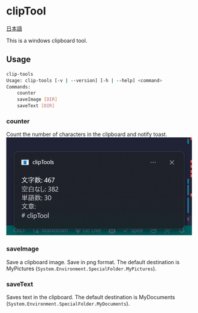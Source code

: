 # clipTool

[日本語](./README_ja.md)

This is a windows clipboard tool.

## Usage

```sh
clip-tools
Usage: clip-tools [-v | --version] [-h | --help] <command>
Commands:
    counter
    saveImage [DIR]
    saveText [DIR]
```

### counter

Count the number of characters in the clipboard and notify toast.
![counter](./images/counter.png)

### saveImage

Save a clipboard image.
Save in png format.
The default destination is MyPictures (`System.Environment.SpecialFolder.MyPictures`).

### saveText

Saves text in the clipboard.
The default destination is MyDocuments (`System.Environment.SpecialFolder.MyDocuments`).
